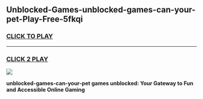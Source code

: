 
## Unblocked-Games-unblocked-games-can-your-pet-Play-Free-5fkqi
<h3>
<a href="https://premium76.site?title=unblocked-games-can-your-pet&ref=18A">CLICK TO PLAY</a></h3>
<hr>

<h3>
<a href="https://premium76.site?title=unblocked-games-can-your-pet&ref=18A">CLICK 2 PLAY</a>
  
</h3>

<a href="https://premium76.site?title=unblocked-games-can-your-pet&ref=18A"><img src="https://clearcache.store/games.png"></a>


**unblocked-games-can-your-pet games unblocked: Your Gateway to Fun and Accessible Online Gaming**
